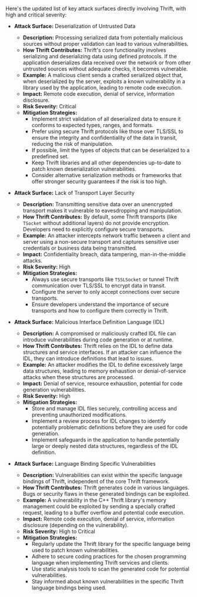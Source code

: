 Here's the updated list of key attack surfaces directly involving Thrift, with high and critical severity:

*   **Attack Surface:** Deserialization of Untrusted Data
    *   **Description:** Processing serialized data from potentially malicious sources without proper validation can lead to various vulnerabilities.
    *   **How Thrift Contributes:** Thrift's core functionality involves serializing and deserializing data using defined protocols. If the application deserializes data received over the network or from other untrusted sources without adequate checks, it becomes vulnerable.
    *   **Example:** A malicious client sends a crafted serialized object that, when deserialized by the server, exploits a known vulnerability in a library used by the application, leading to remote code execution.
    *   **Impact:** Remote code execution, denial of service, information disclosure.
    *   **Risk Severity:** Critical
    *   **Mitigation Strategies:**
        *   Implement strict validation of all deserialized data to ensure it conforms to expected types, ranges, and formats.
        *   Prefer using secure Thrift protocols like those over TLS/SSL to ensure the integrity and confidentiality of the data in transit, reducing the risk of manipulation.
        *   If possible, limit the types of objects that can be deserialized to a predefined set.
        *   Keep Thrift libraries and all other dependencies up-to-date to patch known deserialization vulnerabilities.
        *   Consider alternative serialization methods or frameworks that offer stronger security guarantees if the risk is too high.

*   **Attack Surface:** Lack of Transport Layer Security
    *   **Description:** Transmitting sensitive data over an unencrypted transport makes it vulnerable to eavesdropping and manipulation.
    *   **How Thrift Contributes:** By default, some Thrift transports (like `TSocket` without additional layers) do not provide encryption. Developers need to explicitly configure secure transports.
    *   **Example:** An attacker intercepts network traffic between a client and server using a non-secure transport and captures sensitive user credentials or business data being transmitted.
    *   **Impact:** Confidentiality breach, data tampering, man-in-the-middle attacks.
    *   **Risk Severity:** High
    *   **Mitigation Strategies:**
        *   Always use secure transports like `TSSLSocket` or tunnel Thrift communication over TLS/SSL to encrypt data in transit.
        *   Configure the server to only accept connections over secure transports.
        *   Ensure developers understand the importance of secure transports and how to configure them correctly in Thrift.

*   **Attack Surface:** Malicious Interface Definition Language (IDL)
    *   **Description:**  A compromised or maliciously crafted IDL file can introduce vulnerabilities during code generation or at runtime.
    *   **How Thrift Contributes:** Thrift relies on the IDL to define data structures and service interfaces. If an attacker can influence the IDL, they can introduce definitions that lead to issues.
    *   **Example:** An attacker modifies the IDL to define excessively large data structures, leading to memory exhaustion or denial-of-service attacks when these structures are processed.
    *   **Impact:** Denial of service, resource exhaustion, potential for code generation vulnerabilities.
    *   **Risk Severity:** High
    *   **Mitigation Strategies:**
        *   Store and manage IDL files securely, controlling access and preventing unauthorized modifications.
        *   Implement a review process for IDL changes to identify potentially problematic definitions before they are used for code generation.
        *   Implement safeguards in the application to handle potentially large or deeply nested data structures, regardless of the IDL definition.

*   **Attack Surface:** Language Binding Specific Vulnerabilities
    *   **Description:**  Vulnerabilities can exist within the specific language bindings of Thrift, independent of the core Thrift framework.
    *   **How Thrift Contributes:** Thrift generates code in various languages. Bugs or security flaws in these generated bindings can be exploited.
    *   **Example:** A vulnerability in the C++ Thrift library's memory management could be exploited by sending a specially crafted request, leading to a buffer overflow and potential code execution.
    *   **Impact:**  Remote code execution, denial of service, information disclosure (depending on the vulnerability).
    *   **Risk Severity:** High to Critical
    *   **Mitigation Strategies:**
        *   Regularly update the Thrift library for the specific language being used to patch known vulnerabilities.
        *   Adhere to secure coding practices for the chosen programming language when implementing Thrift services and clients.
        *   Use static analysis tools to scan the generated code for potential vulnerabilities.
        *   Stay informed about known vulnerabilities in the specific Thrift language bindings being used.